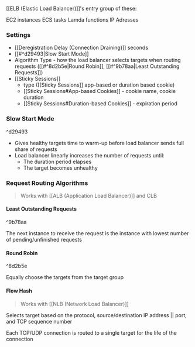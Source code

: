 
[[ELB (Elastic Load Balancer)]]'s entry group of these:

EC2 instances
ECS tasks
Lamda functions
IP Adresses

### Settings

- [[Deregistration Delay (Connection Draining)]] seconds
- [[#^d29493|Slow Start Mode]]
- Algorithm Type - how the load balancer selects targets when routing requests ([[#^8d2b5e|Round Robin]], [[#^9b78aa|Least Outstanding Requests]])
- [[Sticky Sessions]]
	- type ([[Sticky Sessions]] app-based or duration based cookie)
	- [[Sticky Sessions#App-based Cookies]] - cookie name, cookie duration
	- [[Sticky Sessions#Duration-based Cookies]] - expiration period

### Slow Start Mode

^d29493

- Gives healthy targets time to warm-up before load balancer sends full share of requests
- Load balancer linearly increases the number of requests until:
	- The duration period elapses
	- The target becomes unhealthy

### Request Routing Algorithms

> Works with [[ALB (Application Load Balancer)]] and CLB
#### Least Outstanding Requests

^9b78aa

The next instance to receive the request is the instance with lowest number of pending/unfinished requests

#### Round Robin

^8d2b5e

Equally choose the targets from the target group

#### Flow Hash

> Works with [[NLB (Network Load Balancer)]]

Selects target based on the protocol, source/destination IP address || port, and TCP sequence number

Each TCP/UDP connection is routed to a single target for the life of the connection
